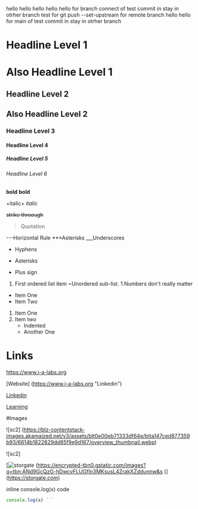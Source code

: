 hello
hello hello
hello hello for branch connect  of test commit in stay in otrher branch
test for git push --set-upstream for remote branch
hello hello for main of test commit in stay in otrher branch

# Headline Level 1
Also Headline Level 1
=====================


## Headline Level 2 
Also Headline Level 2
--------------------

### Headline Level 3
#### Headline Level 4
##### Headline Level 5
###### Headline Level 6 

**bold**
__bold__

+italic+
_italic_

~~strike throough~~
>Quotation

---Horizontal Rule
***Asterisks
___Underscores

- Hyphens
* Asterisks
+ Plus sign

1. First ordered list item
  ~Unordered sub-list.
1.Numbers don't really matter

- Item One
- Item Two

1.  Item One
1.  Item two
    - Indented
    - Another One


# Links #
https://www.i-a-labs.org 

[Website] (https://www.i-a-labs.org "Linkedin")

[Linkedin]

[Learning][1]

[Linkedin]: https://www.i-a-labs.org

[1]: https://www.i-a-labs.org/learning

#Images

![sc2] (https://blz-contentstack-images.akamaized.net/v3/assets/blt0e00eb71333df64e/blta147ced877359b93/6614b1822829dd85f9e9d167/overview_thumbnail.webp)

![sc2]

[storgate]: https://encrypted-tbn0.gstatic.com/images?q=tbn:ANd9GcQzG-hDwcvFLUGfIn3MKsusL4ZrakXZddunnw&s 

[![storgate] (https://encrypted-tbn0.gstatic.com/images?q=tbn:ANd9GcQzG-hDwcvFLUGfIn3MKsusL4ZrakXZddunnw&s
)] (https://storgate.com) 

inline console.log(x) code

```js let x = 5;
console.log(x) ```


